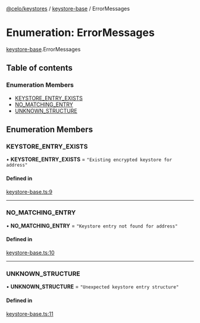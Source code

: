 [@celo/keystores](../README.md) / [keystore-base](../modules/keystore_base.md) / ErrorMessages

# Enumeration: ErrorMessages

[keystore-base](../modules/keystore_base.md).ErrorMessages

## Table of contents

### Enumeration Members

- [KEYSTORE\_ENTRY\_EXISTS](keystore_base.ErrorMessages.md#keystore_entry_exists)
- [NO\_MATCHING\_ENTRY](keystore_base.ErrorMessages.md#no_matching_entry)
- [UNKNOWN\_STRUCTURE](keystore_base.ErrorMessages.md#unknown_structure)

## Enumeration Members

### KEYSTORE\_ENTRY\_EXISTS

• **KEYSTORE\_ENTRY\_EXISTS** = ``"Existing encrypted keystore for address"``

#### Defined in

[keystore-base.ts:9](https://github.com/celo-org/developer-tooling/blob/master/packages/sdk/keystores/src/keystore-base.ts#L9)

___

### NO\_MATCHING\_ENTRY

• **NO\_MATCHING\_ENTRY** = ``"Keystore entry not found for address"``

#### Defined in

[keystore-base.ts:10](https://github.com/celo-org/developer-tooling/blob/master/packages/sdk/keystores/src/keystore-base.ts#L10)

___

### UNKNOWN\_STRUCTURE

• **UNKNOWN\_STRUCTURE** = ``"Unexpected keystore entry structure"``

#### Defined in

[keystore-base.ts:11](https://github.com/celo-org/developer-tooling/blob/master/packages/sdk/keystores/src/keystore-base.ts#L11)
